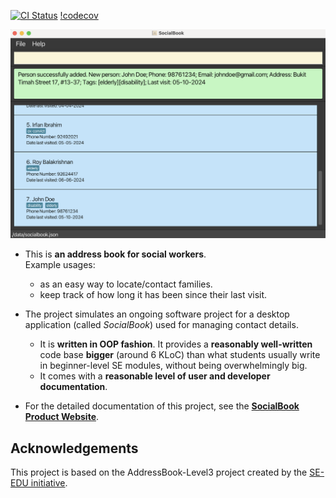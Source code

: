[![CI Status](https://github.com/se-edu/addressbook-level3/workflows/Java%20CI/badge.svg)](https://github.com/se-edu/addressbook-level3/actions)
[!codecov](https://app.codecov.io/gh/AY2425S1-CS2103-F10-2/tp/settings/badge)

![Ui](docs/images/Ui.png)

* This is **an address book for social workers**.<br>
  Example usages:
  * as an easy way to locate/contact families.
  * keep track of how long it has been since their last visit. 

* The project simulates an ongoing software project for a desktop application (called _SocialBook_) used for managing contact details.

  * It is **written in OOP fashion**. It provides a **reasonably well-written** code base **bigger** (around 6 KLoC) than what students usually write in beginner-level SE modules, without being overwhelmingly big.
  * It comes with a **reasonable level of user and developer documentation**.

* For the detailed documentation of this project, see the **[SocialBook Product Website](https://ay2425s1-cs2103-f10-2.github.io/tp)**.

## Acknowledgements
This project is based on the AddressBook-Level3 project created by the [SE-EDU initiative](https://se-education.org).
